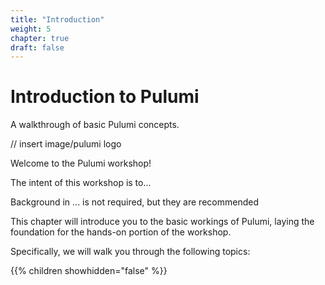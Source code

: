 ```yaml
---
title: "Introduction"
weight: 5
chapter: true
draft: false
---
```


# Introduction to Pulumi

A walkthrough of basic Pulumi concepts.

// insert image/pulumi logo

Welcome to the Pulumi workshop!

The intent of this workshop is to...

Background in ... is not required, but they are recommended 

This chapter will introduce you to the basic workings of Pulumi, laying the foundation for the hands-on portion of the workshop.

Specifically, we will walk you through the following topics:

{{% children showhidden="false" %}}